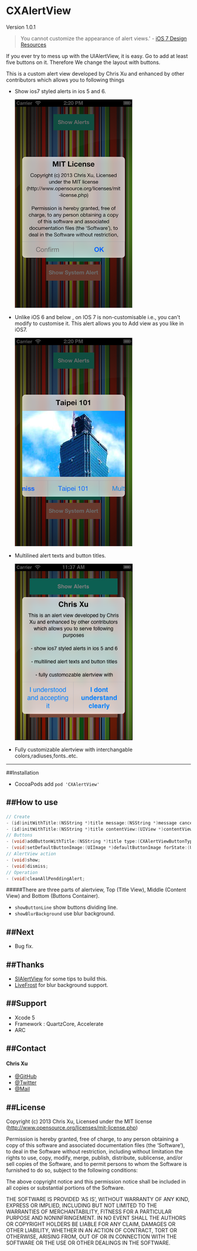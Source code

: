 CXAlertView
===========

Version 1.0.1

>You cannot customize the appearance of alert views.' - [iOS 7 Design Resources ](https://developer.apple.com/library/ios/documentation/UserExperience/Conceptual/UIKitUICatalog/UIAlertView.html#//apple_ref/doc/uid/TP40012857-UIAlertView-SW1)

If you ever try to mess up with the UIAlertView, it is easy. Go to add at least five buttons on it. Therefore We change the layout with buttons.

This is a custom alert view developed by Chris Xu and enhanced by other contributors which allows you to following things
 * Show ios7 styled alerts in ios 5 and 6.

	![ScreenShot 2](screenshot2.png)
 * Unlike iOS 6 and below , on IOS 7 is non-customisable i.e., you can't modify to customise it. This alert allows you to Add view as you like in iOS7.

	![ScreenShot 1](screenshot1.png)

 * Multilined alert texts and button titles.
 
	![Multilined Button Titles](screenshot-multilined-buttons.png)
 * Fully customizable alertview with interchangable colors,radiuses,fonts..etc.

---


##Installation

* CocoaPods add `pod 'CXAlertView'`


##How to use
---

```Objective-C
// Create
- (id)initWithTitle:(NSString *)title message:(NSString *)message cancelButtonTitle:(NSString *)cancelButtonTitle;
- (id)initWithTitle:(NSString *)title contentView:(UIView *)contentView cancelButtonTitle:(NSString *)cancelButtonTitle;
// Buttons
- (void)addButtonWithTitle:(NSString *)title type:(CXAlertViewButtonType)type handler:(CXAlertViewHandler)handler;
- (void)setDefaultButtonImage:(UIImage *)defaultButtonImage forState:(UIControlState)state NS_AVAILABLE_IOS(5_0) UI_APPEARANCE_SELECTOR;
// AlertView action
- (void)show;
- (void)dismiss;
// Operation
- (void)cleanAllPenddingAlert;
```

#####There are three parts of alertview, Top (Title View), Middle (Content View) and Bottom (Buttons Container). 
 
 * `showButtonLine` show buttons dividing line.
 * `showBlurBackground` use blur background.
 
##Next
---

 * Bug fix.
 
 
##Thanks
---
 * [SIAlertView](https://github.com/Sumi-Interactive/SIAlertView) for some tips to build this.
 * [LiveFrost](https://github.com/radi/LiveFrost) for blur background support.

##Support
---
 * Xcode 5
 * Framework : QuartzCore, Accelerate
 * ARC

##Contact
---
#### Chris Xu

 * [@GitHub](https://github.com/ChrisXu1221)
 * [@Twitter](https://twitter.com/taterctl)
 * [@Mail](mailto:taterctl@gmail.com)

##License
---
Copyright (c) 2013 Chris Xu, Licensed under the MIT license (http://www.opensource.org/licenses/mit-license.php)

Permission is hereby granted, free of charge, to any person obtaining a copy of this software and associated documentation files (the ‘Software’), to deal in the Software without restriction, including without limitation the rights to use, copy, modify, merge, publish, distribute, sublicense, and/or sell copies of the Software, and to permit persons to whom the Software is furnished to do so, subject to the following conditions:

The above copyright notice and this permission notice shall be included in all copies or substantial portions of the Software.

THE SOFTWARE IS PROVIDED ‘AS IS’, WITHOUT WARRANTY OF ANY KIND, EXPRESS OR IMPLIED, INCLUDING BUT NOT LIMITED TO THE WARRANTIES OF MERCHANTABILITY, FITNESS FOR A PARTICULAR PURPOSE AND NONINFRINGEMENT. IN NO EVENT SHALL THE AUTHORS OR COPYRIGHT HOLDERS BE LIABLE FOR ANY CLAIM, DAMAGES OR OTHER LIABILITY, WHETHER IN AN ACTION OF CONTRACT, TORT OR OTHERWISE, ARISING FROM, OUT OF OR IN CONNECTION WITH THE SOFTWARE OR THE USE OR OTHER DEALINGS IN THE SOFTWARE.
